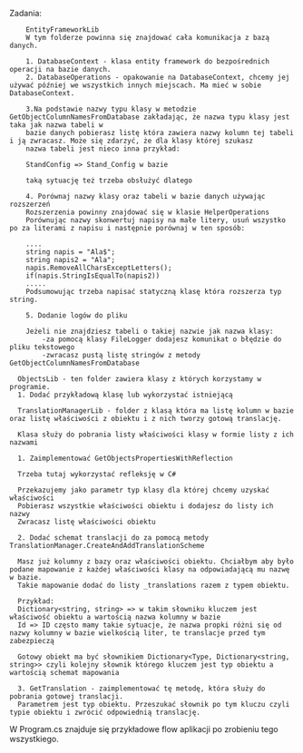 Zadania:
        
        EntityFrameworkLib
        W tym folderze powinna się znajdować cała komunikacja z bazą danych.

        1. DatabaseContext - klasa entity framework do bezpośrednich operacji na bazie danych.
        2. DatabaseOperations - opakowanie na DatabaseContext, chcemy jej używać później we wszystkich innych miejscach. Ma mieć w sobie DatabaseContext.

        3.Na podstawie nazwy typu klasy w metodzie GetObjectColumnNamesFromDatabase zakładając, że nazwa typu klasy jest taka jak nazwa tabeli w 
        bazie danych pobierasz listę która zawiera nazwy kolumn tej tabeli i ją zwracasz. Może się zdarzyć, że dla klasy której szukasz
        nazwa tabeli jest nieco inna przykład:

        StandConfig => Stand_Config w bazie

        taką sytuację też trzeba obsłużyć dlatego

        4. Porównaj nazwy klasy oraz tabeli w bazie danych używając rozszerzeń
        Rozszerzenia powinny znajdować się w klasie HelperOperations
        Porównując nazwy skonwertuj napisy na małe litery, usuń wszystko po za literami z napisu i następnie porównaj w ten sposób:
        
        ....
        string napis = "Ala$";
        string napis2 = "Ala";
        napis.RemoveAllCharsExceptLetters();
        if(napis.StringIsEqualTo(napis2))
        .....
        Podsumowując trzeba napisać statyczną klasę która rozszerza typ string.

        5. Dodanie logów do pliku
        
        Jeżeli nie znajdziesz tabeli o takiej nazwie jak nazwa klasy:
            -za pomocą klasy FileLogger dodajesz komunikat o błędzie do pliku tekstowego
            -zwracasz pustą listę stringów z metody GetObjectColumnNamesFromDatabase

      ObjectsLib - ten folder zawiera klasy z których korzystamy w programie.
      1. Dodać przykładową klasę lub wykorzystać istniejącą

      TranslationManagerLib - folder z klasą która ma listę kolumn w bazie oraz listę właściwości z obiektu i z nich tworzy gotową translację.

      Klasa służy do pobrania listy właściwości klasy w formie listy z ich nazwami

      1. Zaimplementować GetObjectsPropertiesWithReflection 
      
      Trzeba tutaj wykorzystać refleksję w C#
      
      Przekazujemy jako parametr typ klasy dla której chcemy uzyskać właściwości
      Pobierasz wszystkie właściwości obiektu i dodajesz do listy ich nazwy
      Zwracasz listę właściwości obiektu

      2. Dodać schemat translacji do za pomocą metody TranslationManager.CreateAndAddTranslationScheme

      Masz już kolumny z bazy oraz właściwości obiektu. Chciałbym aby było podane mapowanie z każdej właściwości klasy na odpowiadającą mu nazwę w bazie.
      Takie mapowanie dodać do listy _translations razem z typem obiektu.

      Przykład:
      Dictionary<string, string> => w takim słowniku kluczem jest właściwość obiektu a wartością nazwa kolumny w bazie
      Id => ID często mamy takie sytuacje, że nazwa propki różni się od nazwy kolumny w bazie wielkością liter, te translacje przed tym zabezpieczą
      
      Gotowy obiekt ma być słownikiem Dictionary<Type, Dictionary<string, string>> czyli kolejny słownik którego kluczem jest typ obiektu a wartością schemat mapowania

      3. GetTranslation - zaimplementować tę metodę, która służy do pobrania gotowej translacji. 
      Parametrem jest typ obiektu. Przeszukać słownik po tym kluczu czyli typie obiektu i zwrócić odpowiednią translację.

W Program.cs znajduje się przykładowe flow aplikacji po zrobieniu tego wszystkiego.
